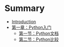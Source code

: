 # Summary

* [Introduction](README.md)
* [第一章：Python入门](Chapter1/README.md)
    * [第一节：Python文档](Chapter1/python_docs.md)
    * [第二节：Python比较](Chapter1/python_vs_others.md)

